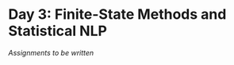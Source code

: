 Day 3: Finite-State Methods and Statistical NLP
===============================================

*Assignments to be written*
